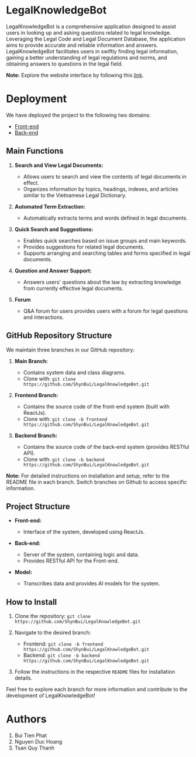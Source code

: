 # LegalKnowledgeBot

LegalKnowledgeBot is a comprehensive application designed to assist users in looking up and asking questions related to legal knowledge. Leveraging the Legal Code and Legal Document Database, the application aims to provide accurate and reliable information and answers. LegalKnowledgeBot facilitates users in swiftly finding legal information, gaining a better understanding of legal regulations and norms, and obtaining answers to questions in the legal field.

**Note:** Explore the website interface by following this [link](https://hethongphapluatcodeheroes.netlify.app/).

# Deployment
We have deployed the project to the following two domains:
- [Front-end](https://hethongphapluatcodeheroes.netlify.app/)
- [Back-end](https://phapluatcodeheroes.site)

## Main Functions

1. **Search and View Legal Documents:**
   - Allows users to search and view the contents of legal documents in effect.
   - Organizes information by topics, headings, indexes, and articles similar to the Vietnamese Legal Dictionary.

2. **Automated Term Extraction:**
   - Automatically extracts terms and words defined in legal documents.

3. **Quick Search and Suggestions:**
   - Enables quick searches based on issue groups and main keywords.
   - Provides suggestions for related legal documents.
   - Supports arranging and searching tables and forms specified in legal documents.

4. **Question and Answer Support:**
   - Answers users' questions about the law by extracting knowledge from currently effective legal documents.
     
5. **Forum**
   - Q&A forum for users provides users with a forum for legal questions and interactions.


## GitHub Repository Structure

We maintain three branches in our GitHub repository:

1. **Main Branch:**
   - Contains system data and class diagrams.
   - Clone with: `git clone https://github.com/ShynBui/LegalKnowledgeBot.git`

2. **Frontend Branch:**
   - Contains the source code of the front-end system (built with ReactJs).
   - Clone with: `git clone -b frontend https://github.com/ShynBui/LegalKnowledgeBot.git`

3. **Backend Branch:**
   - Contains the source code of the back-end system (provides RESTful API).
   - Clone with: `git clone -b backend https://github.com/ShynBui/LegalKnowledgeBot.git`

**Note:** For detailed instructions on installation and setup, refer to the README file in each branch. Switch branches on Github to access specific information.

## Project Structure

- **Front-end:**
  - Interface of the system, developed using ReactJs.

- **Back-end:**
  - Server of the system, containing logic and data.
  - Provides RESTful API for the Front-end.

- **Model:**
  - Transcribes data and provides AI models for the system.

## How to Install

1. Clone the repository: `git clone https://github.com/ShynBui/LegalKnowledgeBot.git`
2. Navigate to the desired branch:
   - Frontend: `git clone -b frontend https://github.com/ShynBui/LegalKnowledgeBot.git`
   - Backend: `git clone -b backend https://github.com/ShynBui/LegalKnowledgeBot.git`

3. Follow the instructions in the respective `README` files for installation details.

Feel free to explore each branch for more information and contribute to the development of LegalKnowledgeBot!

# Authors
1. Bui Tien Phat
2. Nguyen Duc Hoang
3. Tsan Quy Thanh
